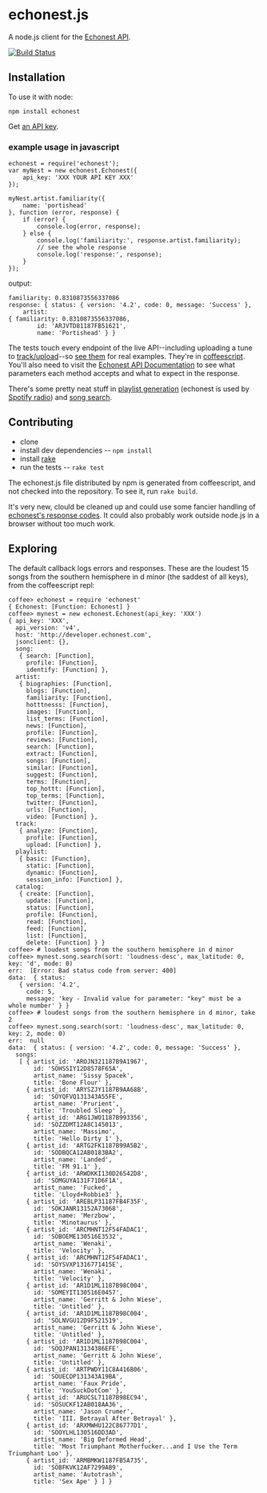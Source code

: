 echonest.js
=============

A node.js client for the [Echonest API](http://developer.echonest.com/docs/v4/).

[![Build Status](https://secure.travis-ci.org/badamson/node-echonest.png)](http://travis-ci.org/badamson/node-echonest)

Installation
------------

To use it with node:

    npm install echonest

Get [an API key](http://developer.echonest.com/docs/v4/#keys).

### example usage in javascript

    echonest = require('echonest');
    var myNest = new echonest.Echonest({
        api_key: 'XXX YOUR API KEY XXX'
    });

    myNest.artist.familiarity({
        name: 'portishead'
    }, function (error, response) {
        if (error) {
            console.log(error, response);
        } else {
            console.log('familiarity:', response.artist.familiarity);
            // see the whole response
            console.log('response:', response);
        }
    });

output:

    familiarity: 0.8310873556337086
    response: { status: { version: '4.2', code: 0, message: 'Success' },
        artist: 
    { familiarity: 0.8310873556337086,
            id: 'ARJVTD81187FB51621',
            name: 'Portishead' } }

The tests touch every endpoint of the live API--including uploading a tune to [track/upload](http://developer.echonest.com/docs/v4/track.html#upload)--so [see them](https://github.com/badamson/node-echonest/tree/master/test/v4) for real examples. They're in [coffeescript](http://coffeescript.org/). You'll also need to visit the [Echonest API Documentation](http://developer.echonest.com/docs/v4) to see what parameters each method accepts and what to expect in the response.

There's some pretty neat stuff in [playlist generation](http://developer.echonest.com/docs/v4/playlist.html#static) (echonest is used by [Spotify radio](http://venturebeat.com/2011/12/16/echo-nest-spotify/)) and [song search](http://developer.echonest.com/docs/v4/song.html#search).

Contributing
------------

* clone
* install dev dependencies -- `npm install`
* install [rake](http://rubygems.org/gems/rake)
* run the tests -- `rake test`

The echonest.js file distributed by npm is generated from coffeescript, and not checked into the repository. To see it, run `rake build`.

It's very new, clould be cleaned up and could use some fancier handling of [echonest's response codes](http://developer.echonest.com/docs/v4/index.html#response-codes). It could also probably work outside node.js in a browser without too much work.

Exploring
---------

The default callback logs errors and responses. These are the loudest 15 songs from the southern hemisphere in d minor (the saddest of all keys), from the coffeescript repl:

    coffee> echonest = require 'echonest'
    { Echonest: [Function: Echonest] }
    coffee> mynest = new echonest.Echonest(api_key: 'XXX')
    { api_key: 'XXX',
      api_version: 'v4',
      host: 'http://developer.echonest.com',
      jsonclient: {},
      song:
       { search: [Function],
         profile: [Function],
         identify: [Function] },
      artist:
       { biographies: [Function],
         blogs: [Function],
         familiarity: [Function],
         hotttnesss: [Function],
         images: [Function],
         list_terms: [Function],
         news: [Function],
         profile: [Function],
         reviews: [Function],
         search: [Function],
         extract: [Function],
         songs: [Function],
         similar: [Function],
         suggest: [Function],
         terms: [Function],
         top_hottt: [Function],
         top_terms: [Function],
         twitter: [Function],
         urls: [Function],
         video: [Function] },
      track:
       { analyze: [Function],
         profile: [Function],
         upload: [Function] },
      playlist:
       { basic: [Function],
         static: [Function],
         dynamic: [Function],
         session_info: [Function] },
      catalog:
       { create: [Function],
         update: [Function],
         status: [Function],
         profile: [Function],
         read: [Function],
         feed: [Function],
         list: [Function],
         delete: [Function] } }
    coffee> # loudest songs from the southern hemisphere in d minor
    coffee> mynest.song.search(sort: 'loudness-desc', max_latitude: 0, key: 'd', mode: 0) 
    err:  [Error: Bad status code from server: 400]
    data:  { status:
       { version: '4.2',
         code: 5,
         message: 'key - Invalid value for parameter: "key" must be a whole number' } }
    coffee> # loudest songs from the southern hemisphere in d minor, take 2
    coffee> mynest.song.search(sort: 'loudness-desc', max_latitude: 0, key: 2, mode: 0)
    err:  null
    data:  { status: { version: '4.2', code: 0, message: 'Success' },
      songs:
       [ { artist_id: 'AROJN321187B9A1967',
           id: 'SOHSSIY12D8578F65A',
           artist_name: 'Sissy Spacek',
           title: 'Bone Flour' },
         { artist_id: 'ARYSZJY1187B9AA68B',
           id: 'SOYQFVQ131343A55FE',
           artist_name: 'Prurient',
           title: 'Troubled Sleep' },
         { artist_id: 'ARG1JWO1187B993356',
           id: 'SOZZDMT12A8C145013',
           artist_name: 'Massimo',
           title: 'Hello Dirty 1' },
         { artist_id: 'ARTG2FK1187B99A5B2',
           id: 'SODBQCA12AB0183BA2',
           artist_name: 'Landed',
           title: 'FM 91.1' },
         { artist_id: 'ARWDKKI130D26542D8',
           id: 'SOMGUYA131F71D6F1A',
           artist_name: 'Fucked',
           title: 'Lloyd+Robbie3' },
         { artist_id: 'AREBLP31187FB4F35F',
           id: 'SOKJANR13152A73068',
           artist_name: 'Merzbow',
           title: 'Minotaurus' },
         { artist_id: 'ARCMHNT12F54FADAC1',
           id: 'SOBOEME130516E3532',
           artist_name: 'Wenaki',
           title: 'Velocity' },
         { artist_id: 'ARCMHNT12F54FADAC1',
           id: 'SOYSVXP1316771415E',
           artist_name: 'Wenaki',
           title: 'Velocity' },
         { artist_id: 'AR1D1ML1187B98C004',
           id: 'SOMEYIT130516E0457',
           artist_name: 'Gerritt & John Wiese',
           title: 'Untitled' },
         { artist_id: 'AR1D1ML1187B98C004',
           id: 'SOLNVGU12D9F521519',
           artist_name: 'Gerritt & John Wiese',
           title: 'Untitled' },
         { artist_id: 'AR1D1ML1187B98C004',
           id: 'SOQJPAN13134386EFE',
           artist_name: 'Gerritt & John Wiese',
           title: 'Untitled' },
         { artist_id: 'ARTPWDY11C8A416B06',
           id: 'SOUECOP131343A19BA',
           artist_name: 'Faux Pride',
           title: 'YouSuckDotCom' },
         { artist_id: 'ARUCSL71187B98EC94',
           id: 'SOSUCKF12AB018AA36',
           artist_name: 'Jason Crumer',
           title: 'III. Betrayal After Betrayal' },
         { artist_id: 'ARXMWHU122C86777D1',
           id: 'SOOYLHL130516DD3AD',
           artist_name: 'Big Deformed Head',
           title: 'Most Triumphant Motherfucker...and I Use the Term Triumphant Loo' },
         { artist_id: 'ARMBMKW1187FB5A735',
           id: 'SOBFKVK12AF7299AB9',
           artist_name: 'Autotrash',
           title: 'Sex Ape' } ] }
